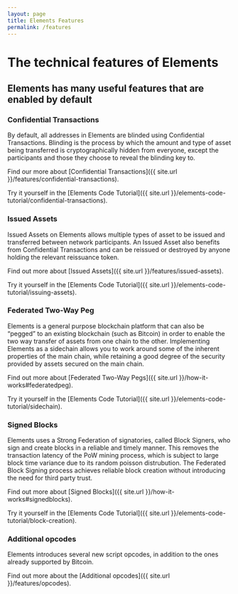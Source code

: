 ```yaml
---
layout: page
title: Elements Features
permalink: /features
---
```


# The technical features of Elements

## Elements has many useful features that are enabled by default

<a id="confidentialtransactions"></a>
### Confidential Transactions

By default, all addresses in Elements are blinded using Confidential Transactions. Blinding is the process by which the amount and type of asset being transferred is cryptographically hidden from everyone, except the participants and those they choose to reveal the blinding key to.

Find our more about [Confidential Transactions]({{ site.url }}/features/confidential-transactions).

Try it yourself in the [Elements Code Tutorial]({{ site.url }}/elements-code-tutorial/confidential-transactions).

<a id="issuedassets"></a>
### Issued Assets
Issued Assets on Elements allows multiple types of asset to be issued and transferred between network participants. An Issued Asset also benefits from Confidential Transactions and can be reissued or destroyed by anyone holding the relevant reissuance token.

Find out more about [Issued Assets]({{ site.url }}/features/issued-assets).

Try it yourself in the [Elements Code Tutorial]({{ site.url }}/elements-code-tutorial/issuing-assets).

<a id="federatedpeg"></a>
### Federated Two-Way Peg

Elements is a general purpose blockchain platform that can also be “pegged” to an existing blockchain (such as Bitcoin) in order to enable the two way transfer of assets from one chain to the other. Implementing Elements as a sidechain allows you to work around some of the inherent properties of the main chain, while retaining a good degree of the security provided by assets secured on the main chain.

Find out more about [Federated Two-Way Pegs]({{ site.url }}/how-it-works#federatedpeg).

Try it yourself in the [Elements Code Tutorial]({{ site.url }}/elements-code-tutorial/sidechain).

<a id="signedblocks"></a>
### Signed Blocks
Elements uses a Strong Federation of signatories, called Block Signers, who sign and create blocks in a reliable and timely manner. This removes the transaction latency of the PoW mining process, which is subject to large block time variance due to its random poisson distrubution. The Federated Block Signing process achieves reliable block creation without introducing the need for third party trust.

Find out more about [Signed Blocks]({{ site.url }}/how-it-works#signedblocks).

Try it yourself in the [Elements Code Tutorial]({{ site.url }}/elements-code-tutorial/block-creation).

<a id="opcodes"></a>
### Additional opcodes
Elements introduces several new script opcodes, in addition to the ones already supported by Bitcoin.

Find out more about the [Additional opcodes]({{ site.url }}/features/opcodes).

